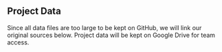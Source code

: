 ## Project Data

Since all data files are too large to be kept on GitHub, we will link our original sources below. Project data will be kept on Google Drive for team access.
